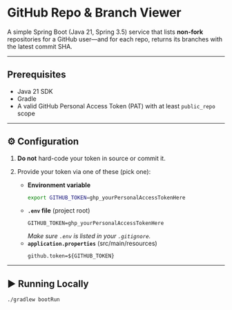 # GitHub Repo & Branch Viewer

A simple Spring Boot (Java 21, Spring 3.5) service that lists **non-fork** repositories for a GitHub user—and for each repo, returns its branches with the latest commit SHA.

---

## Prerequisites

- Java 21 SDK  
- Gradle  
- A valid GitHub Personal Access Token (PAT) with at least `public_repo` scope

---

## ⚙️ Configuration

1. **Do not** hard-code your token in source or commit it.  
2. Provide your token via one of these (pick one):

   - **Environment variable**  
     ```bash
     export GITHUB_TOKEN=ghp_yourPersonalAccessTokenHere
     ```
   - **`.env` file** (project root)  
     ```
     GITHUB_TOKEN=ghp_yourPersonalAccessTokenHere
     ```
     _Make sure `.env` is listed in your `.gitignore`._
   - **`application.properties`** (src/main/resources)  
     ```properties
     github.token=${GITHUB_TOKEN}
     ```

---

## ▶️ Running Locally

```bash
./gradlew bootRun
